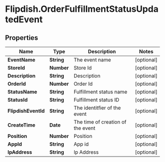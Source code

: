 # Flipdish.OrderFulfillmentStatusUpdatedEvent

## Properties
Name | Type | Description | Notes
------------ | ------------- | ------------- | -------------
**EventName** | **String** | The event name | [optional] 
**StoreId** | **Number** | Store Id | [optional] 
**Description** | **String** | Description | [optional] 
**OrderId** | **Number** | Order Id | [optional] 
**StatusName** | **String** | Fulfillment status name | [optional] 
**StatusId** | **String** | Fulfillment status ID | [optional] 
**FlipdishEventId** | **String** | The identitfier of the event | [optional] 
**CreateTime** | **Date** | The time of creation of the event | [optional] 
**Position** | **Number** | Position | [optional] 
**AppId** | **String** | App id | [optional] 
**IpAddress** | **String** | Ip Address | [optional] 


